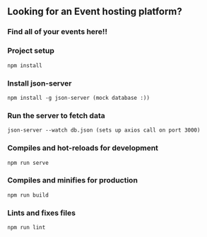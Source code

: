 ## Looking for an Event hosting platform?

### Find all of your events here!!

### Project setup
```
npm install
```

### Install json-server
```
npm install -g json-server (mock database :))
```

### Run the server to fetch data
```
json-server --watch db.json (sets up axios call on port 3000)
```

### Compiles and hot-reloads for development
```
npm run serve
```

### Compiles and minifies for production
```
npm run build
```

### Lints and fixes files
```
npm run lint
```
